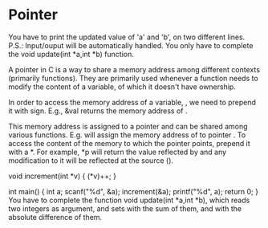# Pointer
You have to print the updated value of 'a' and 'b', on two different lines.   
P.S.: Input/ouput will be automatically handled. You only have to complete the void update(int *a,int *b) function.

A pointer in C is a way to share a memory address among different contexts (primarily functions). They are primarily used whenever a function needs to modify the content of a variable, of which it doesn't have ownership.

In order to access the memory address of a variable, , we need to prepend it with  sign. E.g., &val returns the memory address of .

This memory address is assigned to a pointer and can be shared among various functions. E.g.  will assign the memory address of  to pointer . To access the content of the memory to which the pointer points, prepend it with a *. For example, *p will return the value reflected by  and any modification to it will be reflected at the source ().

void increment(int *v) {
    (*v)++;
}

int main() {
    int a;
    scanf("%d", &a);
    increment(&a);
    printf("%d", a);
    return 0;
}  
You have to complete the function void update(int *a,int *b), which reads two integers as argument, and sets  with the sum of them, and  with the absolute difference of them.
